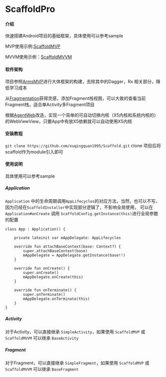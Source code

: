 # ScaffoldPro

#### 介绍
快速搭建Android项目的基础框架，具体使用可以参考sample

MVP使用示例:[ScaffoldMVP](https://github.com/xuqingquan1995/ScaffoldMVP.git)

MVVM使用示例：[ScaffoldMVVM](https://github.com/xuqingquan1995/ScaffoldMVVM.git)

#### 软件架构
项目参照[ArmsMVP](https://github.com/JessYanCoding/MVPArms.git)进行大体框架的构建，去除其中的Dagger，Rx 相关部分，降低学习成本

从[Fragmentation](https://github.com/YoKeyword/Fragmentation.git)获得灵感，添加Fragment栈视图，可以大致的查看当前Fragment栈，适合单Activity多Fragment项目

根据[AgentWeb](https://github.com/Justson/AgentWeb.git)改造，实现一个简单的可自动切换内核（X5内核和系统内核的）的WebViewView，只要App中有放X5依赖就可以自动使用X5内核

#### 安装教程

` git clone https://github.com/xuqingquan1995/Scaffold.git `
clone 项目后将scaffold作为module引入即可

#### 使用说明

具体使用可以参考sample
##### Application
`Application` 中的生命周期调用`AppLifecycles`的对应方法，当然，也可以不写，因为已经在`ScaffoldInstaller`中实现部分逻辑了，不影响全局使用，
可以在 `Application#onCreate` 调用 `ScaffoldConfig.getInstance(this)`进行全局参数的配置

```
class App : Application() {

    private lateinit var mAppDelegate: AppLifecycles

    override fun attachBaseContext(base: Context?) {
        super.attachBaseContext(base)
        mAppDelegate = AppDelegate.getInstance(base!!)
    }

    override fun onCreate() {
        super.onCreate()
        mAppDelegate.onCreate(this)
    }

    override fun onTerminate() {
        super.onTerminate()
        mAppDelegate.onTerminate(this)
    }
}
```

##### Activity
对于Activity，可以直接继承 `SimpleActivity`，如果使用 `ScaffoldMVP` 或 `ScaffoldMVVM` 可以继承 `BaseActivity`

##### Fragment
对于Fragment，可以直接继承 `SimpleFragment`，如果使用 `ScaffoldMVP` 或 `ScaffoldMVVM` 可以继承 `BaseFragment`
